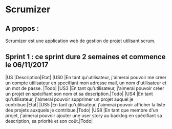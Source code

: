 Scrumizer
=========

A propos :
----------

Scrumizer est une application web de gestion de projet utilisant scrum.

Sprint 1 : ce sprint dure 2 semaines et commence le 06/11/2017
---------


|US |Description|Etat|
|US0 |En tant qu'utilisateur, j'aimerai pouvoir me créer un compte utilisateur en specifiant mon adresse mail, un nom d'utilisateur et un mot de passe. |Todo|
|US3 |En tant qu'utilisateur, j'aimerai pouvoir créer un projet en spécifiant son nom et sa description.|Todo|
|US4 |En tant qu'utilisateur, j'aimerai pouvoir supprimer un projet auquel je contribue.|Etat|
|US5 |En tant qu'utilisateur, j'aimerai pouvoir afficher la liste des projets auxquels je contribue.|Todo|
|US8 |En tant que membre d'un projet, j'aimerai pouvoir ajouter une user story au backlog en spécifiant sa description, sa priorité et son coût.|Todo|
